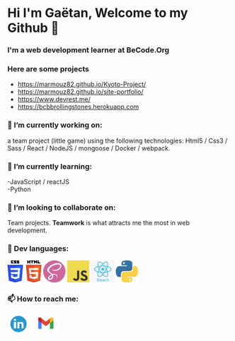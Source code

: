 # Hi I'm Gaëtan, Welcome to my Github 👋

### I'm a web development learner at BeCode.Org



### Here are some projects 

- https://marmouz82.github.io/Kyoto-Project/
- https://marmouz82.github.io/site-portfolio/
- https://www.devrest.me/
- https://bcbbrollingstones.herokuapp.com




### 🔭 I’m currently working on:

a team project (little game) using the following technologies: Html5 / Css3 / Sass / React / NodeJS / mongoose / Docker / webpack.




### 🌱 I’m currently learning:

-JavaScript / reactJS  
-Python




### 👯 I’m looking to collaborate on:

Team projects. **Teamwork** is what attracts me the most in web development.





### 💬 Dev languages:

<img src="https://github.com/Marmouz82/images/blob/main/Web-dev-logo/logoHtml.jpeg?raw=true" height="50px" />   <img src="https://github.com/Marmouz82/images/blob/main/Web-dev-logo/logoSass.png?raw=true" width="50px" />   <img src="https://github.com/Marmouz82/images/blob/main/Web-dev-logo/logoJS.png?raw=true" width="50px" />   <img src="https://github.com/Marmouz82/images/blob/main/Web-dev-logo/React.png?raw=true" height="50px" />   <img src="https://github.com/Marmouz82/images/blob/main/Web-dev-logo/Python-logo.png?raw=true" width="50px" />




### 📫 How to reach me:

[<img src="https://github.com/Marmouz82/images/blob/main/linkedin.png?raw=true" height="50px" />](https://www.linkedin.com/in/ga%C3%ABtan-massart/)   <a href="mailto:gtn.massart@gmail.com"><img src="https://github.com/Marmouz82/images/blob/main/Web-dev-logo/Gmail-logo.png?raw=true" height="50px" /></a>




